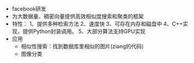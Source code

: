 - facebook研发
- 为大数据量、稠密向量提供高效相似度搜索和聚类的框架
- 特性：
    1、提供多种检索方法
    2、速度快
    3、可存在内存和磁盘中
    4、C++实现，提供Python封装调用。
    5、大部分算法支持GPU实现
- 应用
    - 相似性搜索：找到数据库里相似的图片(ziang的代码)
    - 图像分类